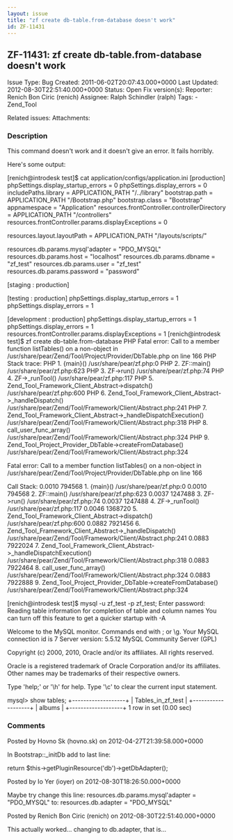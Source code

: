 ```yaml
---
layout: issue
title: "zf create db-table.from-database doesn't work"
id: ZF-11431
---
```


ZF-11431: zf create db-table.from-database doesn't work
-------------------------------------------------------

 Issue Type: Bug Created: 2011-06-02T20:07:43.000+0000 Last Updated: 2012-08-30T22:51:40.000+0000 Status: Open Fix version(s): 
 Reporter:  Renich Bon Ciric (renich)  Assignee:  Ralph Schindler (ralph)  Tags: - Zend\_Tool
 
 Related issues: 
 Attachments: 
### Description

This command doesn't work and it doesn't give an error. It fails horribly.

Here's some output:

[renich@introdesk test]$ cat application/configs/application.ini [production] phpSettings.display\_startup\_errors = 0 phpSettings.display\_errors = 0 includePaths.library = APPLICATION\_PATH "/../library" bootstrap.path = APPLICATION\_PATH "/Bootstrap.php" bootstrap.class = "Bootstrap" appnamespace = "Application" resources.frontController.controllerDirectory = APPLICATION\_PATH "/controllers" resources.frontController.params.displayExceptions = 0

resources.layout.layoutPath = APPLICATION\_PATH "/layouts/scripts/"

resources.db.params.mysql'adapter = "PDO\_MYSQL" resources.db.params.host = "localhost" resources.db.params.dbname = "zf\_test" resources.db.params.user = "zf\_test" resources.db.params.password = "password"

[staging : production]

[testing : production] phpSettings.display\_startup\_errors = 1 phpSettings.display\_errors = 1

[development : production] phpSettings.display\_startup\_errors = 1 phpSettings.display\_errors = 1 resources.frontController.params.displayExceptions = 1 [renich@introdesk test]$ zf create db-table.from-database PHP Fatal error: Call to a member function listTables() on a non-object in /usr/share/pear/Zend/Tool/Project/Provider/DbTable.php on line 166 PHP Stack trace: PHP 1. {main}() /usr/share/pear/zf.php:0 PHP 2. ZF::main() /usr/share/pear/zf.php:623 PHP 3. ZF->run() /usr/share/pear/zf.php:74 PHP 4. ZF->\_runTool() /usr/share/pear/zf.php:117 PHP 5. Zend\_Tool\_Framework\_Client\_Abstract->dispatch() /usr/share/pear/zf.php:600 PHP 6. Zend\_Tool\_Framework\_Client\_Abstract->\_handleDispatch() /usr/share/pear/Zend/Tool/Framework/Client/Abstract.php:241 PHP 7. Zend\_Tool\_Framework\_Client\_Abstract->\_handleDispatchExecution() /usr/share/pear/Zend/Tool/Framework/Client/Abstract.php:318 PHP 8. call\_user\_func\_array() /usr/share/pear/Zend/Tool/Framework/Client/Abstract.php:324 PHP 9. Zend\_Tool\_Project\_Provider\_DbTable->createFromDatabase() /usr/share/pear/Zend/Tool/Framework/Client/Abstract.php:324

Fatal error: Call to a member function listTables() on a non-object in /usr/share/pear/Zend/Tool/Project/Provider/DbTable.php on line 166

Call Stack: 0.0010 794568 1. {main}() /usr/share/pear/zf.php:0 0.0010 794568 2. ZF::main() /usr/share/pear/zf.php:623 0.0037 1247488 3. ZF->run() /usr/share/pear/zf.php:74 0.0037 1247488 4. ZF->\_runTool() /usr/share/pear/zf.php:117 0.0046 1368720 5. Zend\_Tool\_Framework\_Client\_Abstract->dispatch() /usr/share/pear/zf.php:600 0.0882 7921456 6. Zend\_Tool\_Framework\_Client\_Abstract->\_handleDispatch() /usr/share/pear/Zend/Tool/Framework/Client/Abstract.php:241 0.0883 7922024 7. Zend\_Tool\_Framework\_Client\_Abstract->\_handleDispatchExecution() /usr/share/pear/Zend/Tool/Framework/Client/Abstract.php:318 0.0883 7922464 8. call\_user\_func\_array() /usr/share/pear/Zend/Tool/Framework/Client/Abstract.php:324 0.0883 7922888 9. Zend\_Tool\_Project\_Provider\_DbTable->createFromDatabase() /usr/share/pear/Zend/Tool/Framework/Client/Abstract.php:324

[renich@introdesk test]$ mysql -u zf\_test -p zf\_test; Enter password: Reading table information for completion of table and column names You can turn off this feature to get a quicker startup with -A

Welcome to the MySQL monitor. Commands end with ; or \\g. Your MySQL connection id is 7 Server version: 5.5.12 MySQL Community Server (GPL)

Copyright (c) 2000, 2010, Oracle and/or its affiliates. All rights reserved.

Oracle is a registered trademark of Oracle Corporation and/or its affiliates. Other names may be trademarks of their respective owners.

Type 'help;' or '\\h' for help. Type '\\c' to clear the current input statement.

mysql> show tables; +-------------------+ | Tables\_in\_zf\_test | +-------------------+ | albums | +-------------------+ 1 row in set (0.00 sec)

 

 

### Comments

Posted by Hovno Sk (hovno.sk) on 2012-04-27T21:39:58.000+0000

In Bootstrap::\_initDb add to last line:

return $this->getPluginResource('db')->getDbAdapter();

 

 

Posted by Io Yer (ioyer) on 2012-08-30T18:26:50.000+0000

Maybe try change this line: resources.db.params.mysql'adapter = "PDO\_MYSQL" to: resources.db.adapter = "PDO\_MYSQL"

 

 

Posted by Renich Bon Ciric (renich) on 2012-08-30T22:51:40.000+0000

This actually worked... changing to db.adapter, that is...

 

 